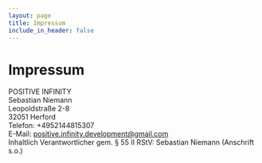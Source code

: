 ```yaml
---
layout: page
title: Impressum
include_in_header: false
---
```


# Impressum
POSITIVE INFINITY<br/>
Sebastian Niemann<br/>
Leopoldstraße 2-8<br/>
32051 Herford<br/>
Telefon: +4952144815307<br/>
E-Mail: [positive.infinity.development@gmail.com](mailto:positive.infinity.development@gmail.com)<br/>
Inhaltlich Verantwortlicher gem. § 55 II RStV: Sebastian Niemann (Anschrift s.o.)<br/>